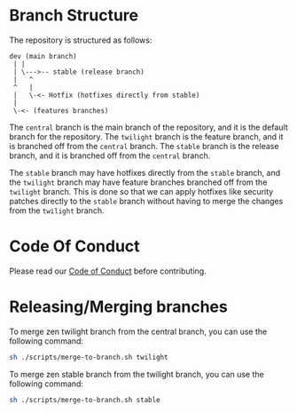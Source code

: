 # Branch Structure

The repository is structured as follows:

```
dev (main branch)
 | |
 | \--->-- stable (release branch)
 |   ^
 ^   |
 |   \-<- Hotfix (hotfixes directly from stable)
 |
 \-<- (features branches)
```

The `central` branch is the main branch of the repository, and it is the default branch for the repository. The `twilight` branch is the feature branch, and it is branched off from the `central` branch. The `stable` branch is the release branch, and it is branched off from the `central` branch.

The `stable` branch may have hotfixes directly from the `stable` branch, and the `twilight` branch may have feature branches branched off from the `twilight` branch. This is done so that we can apply hotfixes like security patches directly to the `stable` branch without having to merge the changes from the `twilight` branch.

# Code Of Conduct

Please read our [Code of Conduct](../CODE_OF_CONDUCT.md) before contributing.

# Releasing/Merging branches

To merge zen twilight branch from the central branch, you can use the following command:

```bash
sh ./scripts/merge-to-branch.sh twilight
```

To merge zen stable branch from the twilight branch, you can use the following command:

```bash
sh ./scripts/merge-to-branch.sh stable
```
